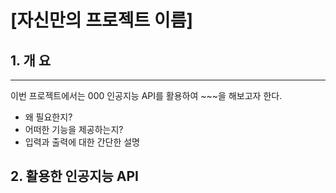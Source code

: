 # [자신만의 프로젝트 이름] 

## 1. 개 요
* * *
이번 프로젝트에서는 000 인공지능 API를 활용하여 ~~~을 해보고자 한다.

- 왜 필요한지?
- 어떠한 기능을 제공하는지?
- 입력과 출력에 대한 간단한 설명

## 2. 활용한 인공지능 API
